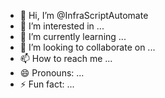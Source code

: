 - 👋 Hi, I’m @InfraScriptAutomate
- 👀 I’m interested in ...
- 🌱 I’m currently learning ...
- 💞️ I’m looking to collaborate on ...
- 📫 How to reach me ...
- 😄 Pronouns: ...
- ⚡ Fun fact: ...

<!---
InfraScriptAutomate/InfraScriptAutomate is a ✨ special ✨ repository because its `README.md` (this file) appears on your GitHub profile.
You can click the Preview link to take a look at your changes.
--->
